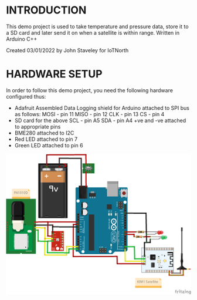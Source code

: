 # INTRODUCTION

This demo project is used to take temperature and pressure data, store it to a SD card and later send it on when a satellite is within range. Written in Arduino C++

Created 03/01/2022 by John Staveley for IoTNorth

# HARDWARE SETUP
In order to follow this demo project, you need the following hardware configured thus:

- Adafruit Assembled Data Logging shield for Arduino attached to SPI bus as follows:
	MOSI - pin 11
	MISO - pin 12
	CLK - pin 13
	CS - pin 4
- SD card for the above
    SCL - pin A5
	SDA - pin A4
	+ve and -ve attached to appropriate pins
- BME280 attached to I2C
- Red LED attached to pin 7
- Green LED attached to pin 6

![Hardware configuration for satellite logger](https://raw.githubusercontent.com/johnstaveley/Satellite/main/SatelliteHardware.png "Circuit diagram")

  